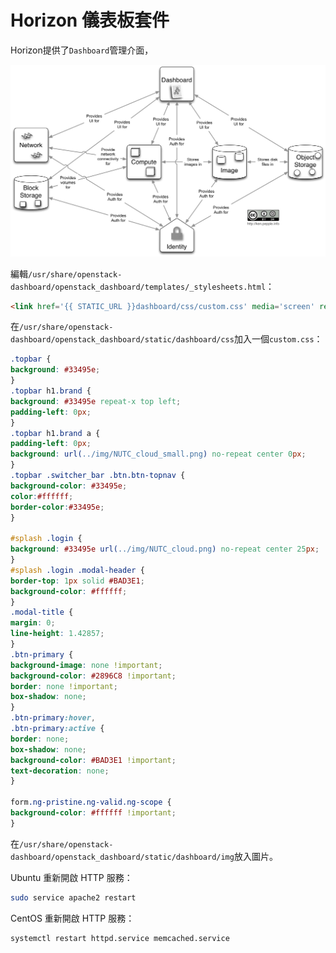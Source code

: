 # Horizon 儀表板套件
Horizon提供了```Dashboard```管理介面，

![架構圖](images/openstack-conceptual-arch-folsom.jpg)

編輯```/usr/share/openstack-dashboard/openstack_dashboard/templates/_stylesheets.html```：
```html
<link href='{{ STATIC_URL }}dashboard/css/custom.css' media='screen' rel='stylesheet' />
```
在```/usr/share/openstack-dashboard/openstack_dashboard/static/dashboard/css```加入一個```custom.css```：
```css
.topbar {
background: #33495e;
}
.topbar h1.brand {
background: #33495e repeat-x top left;
padding-left: 0px;
}
.topbar h1.brand a {
padding-left: 0px;
background: url(../img/NUTC_cloud_small.png) no-repeat center 0px;
}
.topbar .switcher_bar .btn.btn-topnav {
background-color: #33495e;
color:#ffffff;
border-color:#33495e;
}

#splash .login {
background: #33495e url(../img/NUTC_cloud.png) no-repeat center 25px;
}
#splash .login .modal-header {
border-top: 1px solid #BAD3E1;
background-color: #ffffff;
}
.modal-title {
margin: 0;
line-height: 1.42857;
}
.btn-primary {
background-image: none !important;
background-color: #2896C8 !important;
border: none !important;
box-shadow: none;
}
.btn-primary:hover,
.btn-primary:active {
border: none;
box-shadow: none;
background-color: #BAD3E1 !important;
text-decoration: none;
}

form.ng-pristine.ng-valid.ng-scope {
background-color: #ffffff !important;
}
```
在```/usr/share/openstack-dashboard/openstack_dashboard/static/dashboard/img```放入圖片。

Ubuntu 重新開啟 HTTP 服務：
```sh
sudo service apache2 restart
```

CentOS 重新開啟 HTTP 服務：
```sh
systemctl restart httpd.service memcached.service
```
